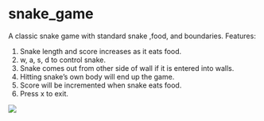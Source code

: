 # snake_game
A classic snake game with standard snake ,food, and boundaries.
Features: 
1. Snake length and score increases as it eats food.
2. w, a, s, d to control snake.
3. Snake comes out from other side of wall if it is entered into walls.
4. Hitting snake’s own body will end up the game.
5. Score will be incremented when snake eats food. 
6. Press x to exit.

![](snake_game/snake.png)
